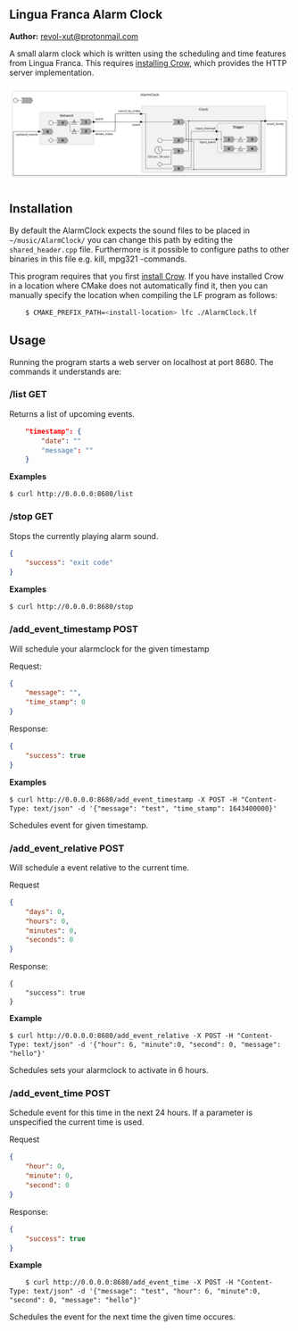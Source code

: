 Lingua Franca Alarm Clock
----------------------------

**Author:** <revol-xut@protonmail.com>

A small alarm clock which is written using the scheduling and time features from Lingua Franca.
This requires [installing Crow](https://crowcpp.org/master/getting_started/setup), which provides the HTTP server implementation.

![Programm Structure](./images/entire_program.png)

## Installation

By default the AlarmClock expects the sound files to be placed in `~/music/AlarmClock/` you can change this
path by editing the `shared_header.cpp` file. Furthermore is it possible to configure paths to other binaries
in this file e.g. kill, mpg321 -commands. 

This program requires that you first [install Crow](https://crowcpp.org/master/getting_started/setup).
If you have installed Crow in a location where CMake does not automatically find it, then you can manually specify the location when compiling the LF program as follows:

```bash
    $ CMAKE_PREFIX_PATH=<install-location> lfc ./AlarmClock.lf
```

## Usage

Running the program starts a web server on localhost at port 8680. The commands it understands are:

### /list **GET**
Returns a list of upcoming events.

```json
    "timestamp": {
        "date": ""
        "message": ""
    }
```

**Examples**

```
$ curl http://0.0.0.0:8680/list
```

### /stop **GET**
Stops the currently playing alarm sound.

```json
{
    "success": "exit code"
}
```

**Examples**

```
$ curl http://0.0.0.0:8680/stop 
```

### /add\_event\_timestamp **POST**
Will schedule your alarmclock for the given timestamp

Request:
```json
{
    "message": "",
    "time_stamp": 0
}
```
Response:
```json
{
    "success": true
}
```

**Examples**

```
$ curl http://0.0.0.0:8680/add_event_timestamp -X POST -H "Content-Type: text/json" -d '{"message": "test", "time_stamp": 1643400000}'
```

Schedules event for given timestamp.

### /add\_event\_relative **POST**
Will schedule a event relative to the current time.

Request
```json
{
    "days": 0,
    "hours": 0,
    "minutes": 0,
    "seconds": 0 
}
```

Response:
```
{
    "success": true
}
```

**Example**

```
$ curl http://0.0.0.0:8680/add_event_relative -X POST -H "Content-Type: text/json" -d '{"hour": 6, "minute":0, "second": 0, "message": "hello"}'
```

Schedules sets your alarmclock to activate in 6 hours. 

### /add_event_time **POST**
Schedule event for this time in the next 24 hours. If a parameter
is unspecified the current time is used.

Request
```json
{
    "hour": 0,
    "minute": 0,
    "second": 0
}
```

Response:
```json
{
    "success": true
}
```
**Example**

```
    $ curl http://0.0.0.0:8680/add_event_time -X POST -H "Content-Type: text/json" -d '{"message": "test", "hour": 6, "minute":0, "second": 0, "message": "hello"}'
```

Schedules the event for the next time the given time occures.
